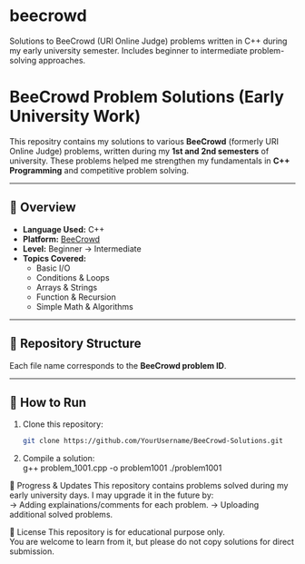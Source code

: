 # beecrowd
Solutions to BeeCrowd (URI Online Judge) problems written in C++ during my early university semester. Includes beginner to intermediate problem-solving approaches.


# BeeCrowd Problem Solutions (Early University Work)

This repositry contains my solutions to various **BeeCrowd** (formerly URI Online Judge) problems, written during my **1st and 2nd semesters** of university. These problems helped me strengthen my fundamentals in **C++ Programming** and competitive problem solving.

---

## 📌 Overview
- **Language Used:** C++
- **Platform:** [BeeCrowd](https://www.beecrowd.com.br/)
- **Level:** Beginner -> Intermediate
- **Topics Covered:**
    - Basic I/O
    - Conditions & Loops
    - Arrays & Strings
    - Function & Recursion
    - Simple Math & Algorithms

 ---

 ## 📂 Repository Structure
Each file name corresponds to the **BeeCrowd problem ID**.

---

## 🚀 How to Run
1. Clone this repository:
   ```bash
   git clone https://github.com/YourUsername/BeeCrowd-Solutions.git

2. Compile a solution:
   <br>
  g++ problem_1001.cpp -o problem1001
  ./problem1001

📅 Progress & Updates
This repository contains problems solved during my early university days.
I may upgrade it in the future by:
</br>
-> Adding explainations/comments for each problem.
-> Uploading additional solved problems.

📄 License
This repository is for educational purpose only.
<br>
You are welcome to learn from it, but please do not copy solutions for direct submission.
